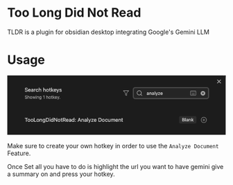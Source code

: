 # Too Long Did Not Read

TLDR is a plugin for obsidian desktop integrating Google's Gemini LLM

# Usage
<img src="./HotkeySetting.png" />

Make sure to create your own hotkey in order to use the `Analyze Document` Feature.

Once Set all you have to do is highlight the url you want to have gemini give a summary on and press your hotkey.